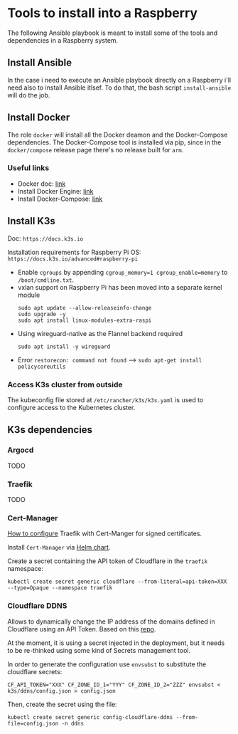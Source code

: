 # Tools to install into a Raspberry
The following Ansible playbook is meant to install some of the tools and dependencies in a Raspberry system.

## Install Ansible
In the  case i need to execute an Ansible playbook directly on a Raspberry i'll need also to install Ansible itlsef.
To do that, the bash script `install-ansible` will do the job.

## Install Docker
The role `docker` will install all the Docker deamon and the Docker-Compose dependencies. 
The Docker-Compose tool is installed via pip, since in the `docker/compose` release page there's no release built for `arm`.

### Useful links
- Docker doc: [link](https://docs.docker.com/engine/install/debian/)
- Install Docker Engine: [link](https://docs.docker.com/engine/install/ubuntu/)
- Install Docker-Compose: [link](https://docs.docker.com/compose/install/)

## Install K3s
Doc: `https://docs.k3s.io`

Installation requirements for Raspberry Pi OS: `https://docs.k3s.io/advanced#raspberry-pi`

- Enable `cgroups` by appending `cgroup_memory=1 cgroup_enable=memory` to `/boot/cmdline.txt`.
- vxlan support on Raspberry Pi has been moved into a separate kernel module
    ```
    sudo apt update --allow-releaseinfo-change
    sudo upgrade -y
    sudo apt install linux-modules-extra-raspi
    ```
- Using wireguard-native as the Flannel backend required
    ```
    sudo apt install -y wireguard
    ```
- Error `restorecon: command not found` --> `sudo apt-get install policycoreutils`
### Access K3s cluster from outside
The kubeconfig file stored at `/etc/rancher/k3s/k3s.yaml` is used to configure access to the Kubernetes cluster.

## K3s dependencies
### Argocd
TODO

### Traefik
TODO

### Cert-Manager
[How to configure](https://github.com/traefik/traefik-helm-chart/blob/master/EXAMPLES.md#provide-default-certificate-with-cert-manager-and-cloudflare-dns) Traefik with Cert-Manger for signed certificates.

Install `Cert-Manager` via [Helm chart](https://cert-manager.io/docs/installation/helm/).


Create a secret containing the API token of Cloudflare in the `traefik` namespace:
```
kubectl create secret generic cloudflare --from-literal=api-token=XXX --type=Opaque --namespace traefik
```

### Cloudflare DDNS
Allows to dynamically change the IP address of the domains defined in Cloudflare using an API Token.
Based on this [repo](https://github.com/timothymiller/cloudflare-ddns).

At the moment, it is using a secret injected in the deployment, but it needs to be re-thinked using some kind of Secrets management tool.

In order to generate the configuration use `envsubst` to substitute the cloudflare secrets:
```
CF_API_TOKEN="XXX" CF_ZONE_ID_1="YYY" CF_ZONE_ID_2="ZZZ" envsubst < k3s/ddns/config.json > config.json
```
Then, create the secret using the file:
```
kubectl create secret generic config-cloudflare-ddns --from-file=config.json -n ddns
```

